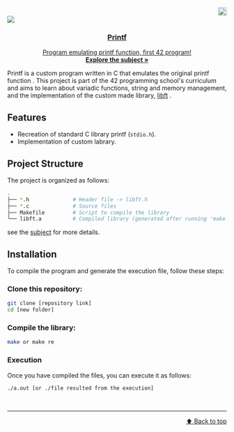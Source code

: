  <div align="right">
  <img src="https://www.42barcelona.com/wp-content/uploads/2020/07/Barcelona-300x79.png" alt="Logo"  height="20">
  <div align="left">
  <a href="https://github.com/LoreGracia/42/tree/main/Printf"><img src="https://img.shields.io/badge/printf-100%25-lightgreen?style=for-the-badge&labelColor=black"><a href="https://shields.io"><a href="https://shields.io"/>
<div align="center">
    <!---img src="https://cdn-icons-png.flaticon.com/512/724/724863.png" alt="Logo" width="80" height="80"--->
  
  <h3 align="center">Printf</h3>
  <p align="center">
    Program emulating printf function, first 42 program!
    <br />
    <a href="https://github.com/LoreGracia/42/blob/63bab32b77e51be03f9f2f5427096d79d13db112/Printf/en.subject.pdf"><strong>Explore the subject »</strong></a>
  </p>
</div>

Printf is a custom program written in C  that emulates the original printf function . This project is part of the 42 programming school's curriculum and aims to learn about variadic functions, string and memory management, and the implementation of the custom made library, <a href=https://github.com/LoreGracia/42/tree/63bab32b77e51be03f9f2f5427096d79d13db112/Libft>libft</a> .

 <div align="left">
   
## Features

- Recreation of standard C library printf (`stdio.h`).
- Implementation of custom labrary.

## Project Structure

The project is organized as follows:

```bash
.
├── *.h              # Header file -> libft.h
├── *.c              # Source files
├── Makefile         # Script to compile the library
└── libft.a          # Compiled library (generated after running 'make')
```

see the <a href=https://github.com/LoreGracia/42/blob/63bab32b77e51be03f9f2f5427096d79d13db112/Printf/en.subject.pdf>subject</a> for more details.

## Installation

To compile the program and generate the execution file, follow these steps:

### Clone this repository:

```bash
git clone [repository link]
cd [new folder]
```

### Compile the library:
```bash
make or make re
```

### Execution
Once you have compiled the files, you can execute it as follows:

```
./a.out [or ./file resulted from the execution]
```

<br><hr><p align="right">
[⬆️ Back to top](#reaload)
